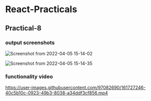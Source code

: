 # React-Practicals
## Practical-8

### output screenshots
![Screenshot from 2022-04-05 15-14-02](https://user-images.githubusercontent.com/97082690/161726882-3f64866a-82c5-46a7-95d4-6d349cab8876.png)

![Screenshot from 2022-04-05 15-14-35](https://user-images.githubusercontent.com/97082690/161726903-d5a44c7a-cbf8-4816-b558-fc8a172d148c.png)

### functionality video
https://user-images.githubusercontent.com/97082690/161727246-40c5b10c-0923-49b3-8038-a34ddf3cf856.mp4
